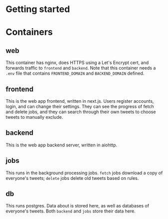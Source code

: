 # Getting started

# Containers

## web

This container has nginx, does HTTPS using a Let's Encrypt cert, and forwards traffic to `frontend` and `backend`. Note that this container needs a `.env` file that contains `FRONTEND_DOMAIN` and `BACKEND_DOMAIN` defined.

## frontend

This is the web app frontend, written in next.js. Users register accounts, login, and can change their settings. They can see the progress of fetch and delete jobs, and they can search through their own tweets to choose tweets to manually exclude.

## backend

This is the web app backend server, written in aiohttp.

## jobs

This runs in the background processing jobs. `fetch` jobs download a copy of everyone's tweets; `delete` jobs delete old tweets based on rules.

## db

This runs postgres. Data about is stored here, as well as databases of everyone's tweets. Both `backend` and `jobs` store their data here.
